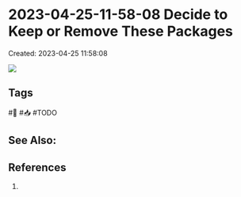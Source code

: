 # 2023-04-25-11-58-08 Decide to Keep or Remove These Packages

Created: 2023-04-25 11:58:08

![](Pasted%20image%2020230425115821.png)

## Tags

#🌱 #📥 #TODO 

## See Also:

## References
1. 